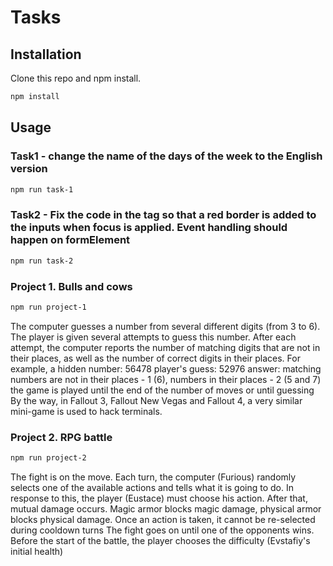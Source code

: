 # Tasks

## Installation

Clone this repo and npm install.

```bash
npm install
```

## Usage

### Task1 - change the name of the days of the week to the English version

```bash
npm run task-1
```

### Task2 - Fix the code in the tag so that a red border is added to the inputs when focus is applied. Event handling should happen on formElement

```bash
npm run task-2
```

### Project 1. Bulls and cows

```bash
npm run project-1
```

The computer guesses a number from several different digits (from 3 to 6). The player is given several attempts to guess this number.
After each attempt, the computer reports the number of matching digits that are not in their places, as well as the number of correct digits in their places.
For example, a hidden number: 56478 player's guess: 52976
answer: matching numbers are not in their places - 1 (6), numbers in their places - 2 (5 and 7)
the game is played until the end of the number of moves or until guessing
By the way, in Fallout 3, Fallout New Vegas and Fallout 4, a very similar mini-game is used to hack terminals.

### Project 2. RPG battle

```bash
npm run project-2
```

The fight is on the move. Each turn, the computer (Furious) randomly selects one of the available actions and tells what it is going to do. In response to this, the player (Eustace) must choose his action.
After that, mutual damage occurs. Magic armor blocks magic damage, physical armor blocks physical damage.
Once an action is taken, it cannot be re-selected during cooldown turns
The fight goes on until one of the opponents wins.
Before the start of the battle, the player chooses the difficulty (Evstafiy's initial health)
